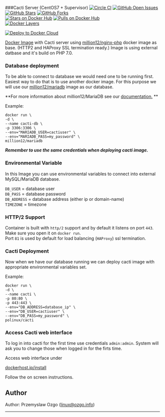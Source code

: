 ###Cacti Server (CentOS7 + Supervisor)
[![Circle CI](https://circleci.com/gh/pozgo/docker-cacti/tree/master.svg?style=svg&circle-token=f36545fc3efb2fa189ce90bd0cda6d19022eddc0)](https://circleci.com/gh/pozgo/docker-cacti/tree/master)
[![GitHub Open Issues](https://img.shields.io/github/issues/pozgo/docker-cacti.svg)](https://github.com/pozgo/docker-cacti/issues)
[![GitHub Stars](https://img.shields.io/github/stars/pozgo/docker-cacti.svg)](https://github.com/pozgo/docker-cacti)
[![GitHub Forks](https://img.shields.io/github/forks/pozgo/docker-cacti.svg)](https://github.com/pozgo/docker-cacti)  
[![Stars on Docker Hub](https://img.shields.io/docker/stars/polinux/cacti.svg)](https://hub.docker.com/r/polinux/cacti)
[![Pulls on Docker Hub](https://img.shields.io/docker/pulls/polinux/cacti.svg)](https://hub.docker.com/r/polinux/cacti)  
[![Docker Layers](https://badge.imagelayers.io/polinux/cacti:latest.svg)](https://hub.docker.com/r/polinux/cacti)

 [![Deploy to Docker Cloud](https://files.cloud.docker.com/images/deploy-to-dockercloud.svg)](https://cloud.docker.com/stack/deploy/?repo=https://github.com/pozgo/docker-cacti/tree/master)

[Docker Image](https://registry.hub.docker.com/u/polinux/cacti/) with Cacti server using [million12/nginx-php]() docker image as base. (HTTP2 and HAProxy SSL termination ready.)
Image is using external datbase and it's build on PHP 7.0.

### Database deployment
To be able to connect to database we would need one to be running first. Easiest way to do that is to use another docker image. For this purpose we will use our [million12/mariadb](https://registry.hub.docker.com/u/million12/mariadb/) image as our database.

**For more information about million12/MariaDB see our [documentation.](https://github.com/million12/docker-mariadb) **

Example:  

    docker run \
    -d \
    --name cacti-db \
    -p 3306:3306 \
    --env="MARIADB_USER=cactiuser" \
    --env="MARIADB_PASS=my_password" \
    million12/mariadb

***Remember to use the same credentials when deploying cacti image.***


### Environmental Variable
In this Image you can use environmental variables to connect into external MySQL/MariaDB database.

`DB_USER` = database user  
`DB_PASS` = database password  
`DB_ADDRESS` = database address (either ip or domain-name)  
`TIMEZONE` = timezone  

### HTTP/2 Support
Container is built with `http/2` support and by default it listens on port `443`.  
Make sure you open it on `docker run`.  
Port `81` is used by default for load balancing (`HAProxy`) ssl termination.

### Cacti Deployment
Now when we have our database running we can deploy cacti image with appropriate environmental variables set.

Example:  

    docker run \
    -d \
    --name cacti \
    -p 80:80 \
    -p 443:443 \
    --env="DB_ADDRESS=database_ip" \
    --env="DB_USER=cactiuser" \
    --env="DB_PASS=my_password" \
    polinux/cacti

### Access Cacti web interface
To log in into cacti for the first time use credentials `admin:admin`. System will ask you to change those when logged in for the firts time.

Access web interface under

[dockerhost.ip/install]()  

Follow the on screen instructions.

## Author

Author: Przemyslaw Ozgo (<linux@ozgo.info>)

---

